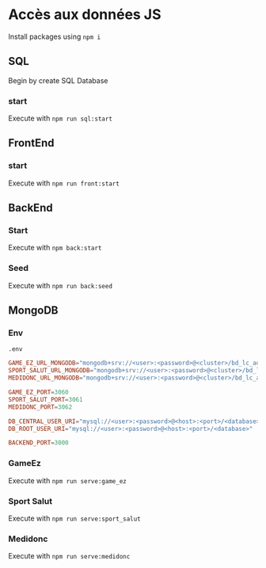 # Accès aux données JS

Install packages using
`npm i`

## SQL

Begin by create SQL Database

### start

Execute with `npm run sql:start`

## FrontEnd

### start

Execute with `npm run front:start`

## BackEnd

### Start

Execute with `npm back:start`

### Seed

Execute with `npm run back:seed`

## MongoDB

### Env

`.env`

```toml
GAME_EZ_URL_MONGODB="mongodb+srv://<user>:<password>@<cluster>/bd_lc_ad_game_ez?retryWrites=true&w=majority"
SPORT_SALUT_URL_MONGODB="mongodb+srv://<user>:<password>@<cluster>/bd_lc_ad_sport_salut?retryWrites=true&w=majority"
MEDIDONC_URL_MONGODB="mongodb+srv://<user>:<password>@<cluster>/bd_lc_ad_medidonc?retryWrites=true&w=majority"

GAME_EZ_PORT=3060
SPORT_SALUT_PORT=3061
MEDIDONC_PORT=3062

DB_CENTRAL_USER_URI="mysql://<user>:<password>@<host>:<port>/<database>"
DB_ROOT_USER_URI="mysql://<user>:<password>@<host>:<port>/<database>"

BACKEND_PORT=3000
```

### GameEz

Execute with `npm run serve:game_ez`

### Sport Salut

Execute with `npm run serve:sport_salut`

### Medidonc

Execute with `npm run serve:medidonc`
